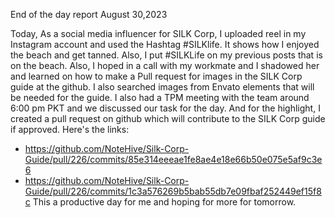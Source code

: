 End of the day report 
August 30,2023

Today, As a social media influencer for SILK Corp, I uploaded reel in my Instagram account and used the Hashtag #SILKlife. It shows how I enjoyed the beach and get tanned. Also, I put #SILKLife on my previous posts that is on the beach.
Also, I hoped in a call with my workmate and I shadowed her and learned on how to make a Pull request for images in the SILK Corp guide at the github. I also searched images from Envato elements that will be needed for the guide.
I also had a TPM meeting with the team around 6:00 pm PKT and we discussed our task for the day.
And for the highlight, I created a pull request on github which will contribute to the SILK Corp guide if approved. Here's the links:
* https://github.com/NoteHive/Silk-Corp-Guide/pull/226/commits/85e314eeeae1fe8ae4e18e66b50e075e5af9c3e6
* https://github.com/NoteHive/Silk-Corp-Guide/pull/226/commits/1c3a576269b5bab55db7e09fbaf252449ef15f8c
This a productive day for me and hoping for more for tomorrow. 
